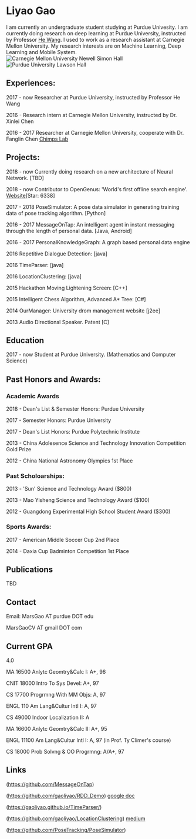 # Liyao Gao
I am currently an undergraduate student studying at Purdue Univesity. I am currently doing research on deep learning at Purdue University, instructed by Professor [He Wang](https://www.cs.purdue.edu/homes/hw/). I used to work as a research assistant at Carnegie Mellon University. My research interests are on Machine Learning, Deep Learning and Mobile System. 
![Carnegie Mellon University Newell Simon Hall](http://wtwarchitects.com/wp-content/uploads/2014/08/CMU_CS_ExtBikeRack-1-635x505.jpg)
![Purdue University Lawson Hall](http://jackkozik.com/wp-content/gallery/purdue040513/purdue040513-6051.jpg)


## Experiences:

2017 - now Researcher at Purdue University, instructed by Professor He Wang

2016 - Research intern at Carnegie Mellon University, instructed by Dr. Xinlei Chen

2016 - 2017 Researcher at Carnegie Mellon University, cooperate with Dr. Fanglin Chen
[Chimps Lab](http://cmuchimps.org/)

## Projects:

2018 - now Currently doing research on a new architecture of Neural Network.  [TBD]

2018 - now Contributor to OpenGenus: 'World's first offline search engine'.  [Website](https://github.com/OpenGenus)[Star: 6338]

2017 - 2018 PoseSimulator: A pose data simulator in generating training data of pose tracking algorithm. [Python]

2016 - 2017 MessageOnTap: An intelligent agent in instant messaging through the length of personal data. [Java, Android]

2016 - 2017 PersonalKnowledgeGraph: A graph based personal data engine

2016 Repetitive Dialogue Detection: [java]

2016 TimeParser: [java]

2016 LocationClustering: [java]

2015 Hackathon Moving Lightening Screen: [C++]

2015 Intelligent Chess Algorithm, Advanced A* Tree: [C#]

2014 OurManager: University drom management website [j2ee]

2013 Audio Directional Speaker. Patent [C]


## Education
2017 - now Student at Purdue University. (Mathematics and Computer Science)

## Past Honors and Awards: 
### Academic Awards

2018 - Dean's List & Semester Honors: Purdue University

2017 - Semester Honors: Purdue University

2017 - Dean's List Honors: Purdue Polytechnic Institute

2013 - China Adolesence Science and Technology Innovation Competition Gold Prize

2012 - China National Astronomy Olympics 1st Place

### Past Scholoarships: 

2013 - 'Sun' Science and Technology Award ($800)

2013 - Mao Yisheng Science and Technology Award ($100)

2012 - Guangdong Experimental High School Student Award ($300)

### Sports Awards: 

2017 - American Middle Soccer Cup 2nd Place

2014 - Daxia Cup Badminton Competition 1st Place

## Publications
TBD

## Contact
Email: 
MarsGao AT purdue DOT edu
       
MarsGaoCV AT gmail DOT com

## Current GPA
4.0 

MA 16500 Anlytc Geomtry&Calc I: A+, 96

CNIT 18000 Intro To Sys Devel: A+, 97

CS 17700 Progrmng With MM Objs: A, 97

ENGL 110 Am Lang&Cultur Intl I: A, 97

CS 49000 Indoor Localization II: A

MA 16600 Anlytc Geomtry&Calc II: A+, 95

ENGL 11100 Am Lang&Cultur Intl I: A, 97 (in Prof. Ty Climer's course)

CS 18000 Prob Solvng & OO Progrmng: A/A+, 97

## Links
(https://github.com/MessageOnTap)

(https://github.com/gaoliyao/RDD_Demo) [google doc](https://docs.google.com/presentation/d/1kfDppvLh4PJA7ZBC5u8tlobFVcXXSuc-3RhUbo5gs8o/edit)

(https://gaoliyao.github.io/TimeParser/)

(https://github.com/gaoliyao/LocationClustering) [medium](https://medium.com/@marsgaocv/a-new-method-of-personal-location-classification-156ff8fc5c2c)

(https://github.com/PoseTracking/PoseSimulator)

